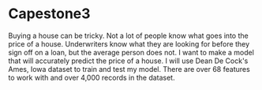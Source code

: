 # Capestone3

Buying a house can be tricky. Not a lot of people know what goes into the price of a house. Underwriters know what they are looking for before they sign off on a loan, but the average person does not. I want to make a model that will accurately predict the price of a house. I will use Dean De Cock's Ames, Iowa dataset to train and test my model. There are over 68 features to work with and over 4,000 records in the dataset.
